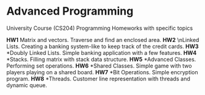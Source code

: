 # Advanced Programming
 University Course (CS204) Programming Homeworks with specific topics
 
**HW1**
 Matrix and vectors. Traverse and find an enclosed area.
**HW2**
 \nLinked Lists. Creating a banking system-like to keep track of the credit cards.
**HW3**
 *Doubly Linked Lists. Simple banking application with a few features.
**HW4**
 *Stacks. Filling matrix with stack data structure.
**HW5**
 *Advanced Classes. Performing set operations.
**HW6**
 *Shared Classes. Simple game with two players playing on a shared board.
**HW7**
 *Bit Operations. Simple encryption program.
**HW8**
 *Threads. Customer line representation with threads and dynamic queue.

